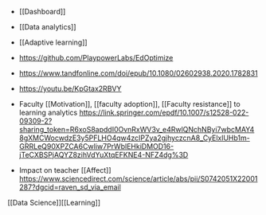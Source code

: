   - [[Dashboard]]
  - [[Data analytics]]
  - [[Adaptive learning]]

  - https://github.com/PlaypowerLabs/EdOptimize
  - https://www.tandfonline.com/doi/epub/10.1080/02602938.2020.1782831
  - https://youtu.be/KpGtax2RBVY

  - Faculty [[Motivation]],  [[faculty adoption]],  [[Faculty resistance]] to learning analytics
    https://link.springer.com/epdf/10.1007/s12528-022-09309-2?sharing_token=R6xoS8apddI0OvnRxWV3v_e4RwlQNchNByi7wbcMAY48gXMCWocwdzE3y5PFLHO4qw4zcIPZya2gjhyczcnA8_CyElxlUHb1m-GRRLeQ90XPZCA6CwIiw7PrWblEHkiDMOD16-jTeCXBSPjAQYZ8zihVdYuXtqEFKNE4-NFZ4dg%3D

  - Impact on teacher [[Affect]]
    https://www.sciencedirect.com/science/article/abs/pii/S0742051X22001287?dgcid=raven_sd_via_email

[[Data Science]][[Learning]]